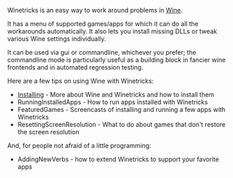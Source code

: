 Winetricks is an easy way to work around problems in [Wine](http://winehq.org).

It has a menu of supported games/apps for which it can do all the workarounds automatically.
It also lets you install missing DLLs or tweak various Wine settings individually.

It can be used via gui or commandline, whichever you prefer; the commandline mode is particularly useful as a building block in fancier wine frontends and in automated regression testing.

Here are a few tips on using Wine with Winetricks:
  * [Installing](Installing.md) - More about Wine and Winetricks and how to install them
  * RunningInstalledApps - How to run apps installed with Winetricks
  * FeaturedGames - Screencasts of installing and running a few apps with Winetricks
  * ResettingScreenResolution - What to do about games that don't restore the screen resolution

And, for people not afraid of a little programming:
  * AddingNewVerbs - how to extend Winetricks to support your favorite apps
